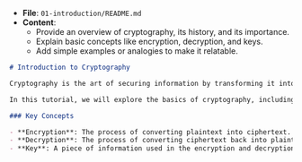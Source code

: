 - **File**: `01-introduction/README.md`
- **Content**:
  - Provide an overview of cryptography, its history, and its importance.
  - Explain basic concepts like encryption, decryption, and keys.
  - Add simple examples or analogies to make it relatable.



```markdown
# Introduction to Cryptography

Cryptography is the art of securing information by transforming it into an unreadable format unless you have the key to decipher it. It has been used for centuries to protect sensitive data.

In this tutorial, we will explore the basics of cryptography, including the difference between symmetric and asymmetric encryption, hashing, and digital signatures.

### Key Concepts

- **Encryption**: The process of converting plaintext into ciphertext.
- **Decryption**: The process of converting ciphertext back into plaintext.
- **Key**: A piece of information used in the encryption and decryption process.
